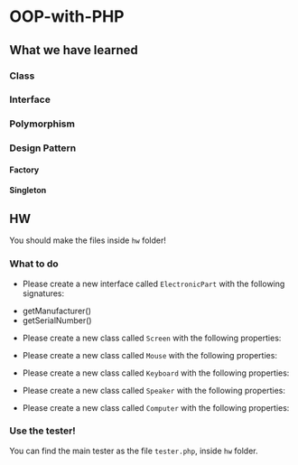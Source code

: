 # OOP-with-PHP

## What we have learned
### Class

### Interface

### Polymorphism

### Design Pattern
#### Factory

#### Singleton

## HW
You should make the files inside `hw` folder!
### What to do
- Please create a new interface called `ElectronicPart` with the following signatures:
* getManufacturer()
* getSerialNumber()

- Please create a new class called `Screen` with the following properties:

- Please create a new class called `Mouse` with the following properties:

- Please create a new class called `Keyboard` with the following properties:

- Please create a new class called `Speaker` with the following properties:

- Please create a new class called `Computer` with the following properties:

### Use the tester!
You can find the main tester as the file `tester.php`, inside `hw` folder.